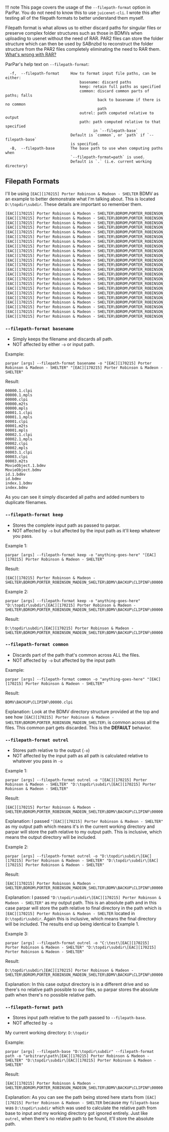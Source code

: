 !!! note
    This page covers the usage of the `--filepath-format` option in ParPar. You do not need to know this to use `juicenet-cli`. I wrote this after testing all of the filepath formats to better understand them myself.



Filepath format is what allows us to either discard paths for singular files or preserve complex folder structures such as those in BDMVs when uploading to usenet without the need of RAR. PAR2 files can store the folder structure which can then be used by SABnzbd to reconstruct the folder structure from the PAR2 files completely eliminating the need to RAR them. [What's wrong with RAR?](https://github.com/animetosho/Nyuu/wiki/Stop-RAR-Uploads)

ParPar's help text on `--filepath-format`:

``` console
  -f,  --filepath-format     How to format input file paths, can be either:
                                 basename: discard paths
                                 keep: retain full paths as specified
                                 common: discard common parts of paths; falls
                                         back to basename if there is no common
                                         path
                                 outrel: path computed relative to output
                                 path: path computed relative to that specified
                                       in `--filepath-base`
                             Default is `common`, or `path` if `--filepath-base`
                             is specified.
  -B,  --filepath-base       The base path to use when computing paths when
                             `--filepath-format=path` is used.
                             Default is `.` (i.e. current working directory)
```

## Filepath Formats

I'll be using `[EAC][170215] Porter Robinson & Madeon - SHELTER` BDMV as an example to better demonstrate what I'm talking about. This is located `D:\topdir\subdir`. These details are important so remember them.

```txt
[EAC][170215] Porter Robinson & Madeon - SHELTER\BDROM\PORTER_ROBINSON_MADEON_SHELTER\BDMV\BACKUP\CLIPINF\00000.clpi
[EAC][170215] Porter Robinson & Madeon - SHELTER\BDROM\PORTER_ROBINSON_MADEON_SHELTER\BDMV\BACKUP\CLIPINF\00001.clpi
[EAC][170215] Porter Robinson & Madeon - SHELTER\BDROM\PORTER_ROBINSON_MADEON_SHELTER\BDMV\BACKUP\CLIPINF\00002.clpi
[EAC][170215] Porter Robinson & Madeon - SHELTER\BDROM\PORTER_ROBINSON_MADEON_SHELTER\BDMV\BACKUP\CLIPINF\00003.clpi
[EAC][170215] Porter Robinson & Madeon - SHELTER\BDROM\PORTER_ROBINSON_MADEON_SHELTER\BDMV\BACKUP\MovieObject.bdmv
[EAC][170215] Porter Robinson & Madeon - SHELTER\BDROM\PORTER_ROBINSON_MADEON_SHELTER\BDMV\BACKUP\PLAYLIST\00000.mpls
[EAC][170215] Porter Robinson & Madeon - SHELTER\BDROM\PORTER_ROBINSON_MADEON_SHELTER\BDMV\BACKUP\PLAYLIST\00001.mpls
[EAC][170215] Porter Robinson & Madeon - SHELTER\BDROM\PORTER_ROBINSON_MADEON_SHELTER\BDMV\BACKUP\PLAYLIST\00002.mpls
[EAC][170215] Porter Robinson & Madeon - SHELTER\BDROM\PORTER_ROBINSON_MADEON_SHELTER\BDMV\BACKUP\index.bdmv
[EAC][170215] Porter Robinson & Madeon - SHELTER\BDROM\PORTER_ROBINSON_MADEON_SHELTER\BDMV\CLIPINF\00000.clpi
[EAC][170215] Porter Robinson & Madeon - SHELTER\BDROM\PORTER_ROBINSON_MADEON_SHELTER\BDMV\CLIPINF\00001.clpi
[EAC][170215] Porter Robinson & Madeon - SHELTER\BDROM\PORTER_ROBINSON_MADEON_SHELTER\BDMV\CLIPINF\00002.clpi
[EAC][170215] Porter Robinson & Madeon - SHELTER\BDROM\PORTER_ROBINSON_MADEON_SHELTER\BDMV\CLIPINF\00003.clpi
[EAC][170215] Porter Robinson & Madeon - SHELTER\BDROM\PORTER_ROBINSON_MADEON_SHELTER\BDMV\MovieObject.bdmv
[EAC][170215] Porter Robinson & Madeon - SHELTER\BDROM\PORTER_ROBINSON_MADEON_SHELTER\BDMV\PLAYLIST\00000.mpls
[EAC][170215] Porter Robinson & Madeon - SHELTER\BDROM\PORTER_ROBINSON_MADEON_SHELTER\BDMV\PLAYLIST\00001.mpls
[EAC][170215] Porter Robinson & Madeon - SHELTER\BDROM\PORTER_ROBINSON_MADEON_SHELTER\BDMV\PLAYLIST\00002.mpls
[EAC][170215] Porter Robinson & Madeon - SHELTER\BDROM\PORTER_ROBINSON_MADEON_SHELTER\BDMV\STREAM\00000.m2ts
[EAC][170215] Porter Robinson & Madeon - SHELTER\BDROM\PORTER_ROBINSON_MADEON_SHELTER\BDMV\STREAM\00001.m2ts
[EAC][170215] Porter Robinson & Madeon - SHELTER\BDROM\PORTER_ROBINSON_MADEON_SHELTER\BDMV\STREAM\00003.m2ts
[EAC][170215] Porter Robinson & Madeon - SHELTER\BDROM\PORTER_ROBINSON_MADEON_SHELTER\BDMV\index.bdmv
[EAC][170215] Porter Robinson & Madeon - SHELTER\BDROM\PORTER_ROBINSON_MADEON_SHELTER\CERTIFICATE\BACKUP\id.bdmv
[EAC][170215] Porter Robinson & Madeon - SHELTER\BDROM\PORTER_ROBINSON_MADEON_SHELTER\CERTIFICATE\id.bdmv
```

### `--filepath-format basename`

- Simply keeps the filename and discards all path.
- NOT affected by either `-o` or input path.

Example:

``` console
parpar [args] --filepath-format basename -o "[EAC][170215] Porter Robinson & Madeon - SHELTER" "[EAC][170215] Porter Robinson & Madeon - SHELTER"
```

Result:

``` console
00000.1.clpi
00000.1.mpls
00000.clpi
00000.m2ts
00000.mpls
00001.1.clpi
00001.1.mpls
00001.clpi
00001.m2ts
00001.mpls
00002.1.clpi
00002.1.mpls
00002.clpi
00002.mpls
00003.1.clpi
00003.clpi
00003.m2ts
MovieObject.1.bdmv
MovieObject.bdmv
id.1.bdmv
id.bdmv
index.1.bdmv
index.bdmv
```

As you can see it simply discarded all paths and added numbers to duplicate filenames.

### `--filepath-format keep`

- Stores the complete input path as passed to parpar.
- NOT affected by `-o` but affected by the input path as it'll keep whatever you pass.

Example 1:

``` console
parpar [args] --filepath-format keep -o "anything-goes-here" "[EAC][170215] Porter Robinson & Madeon - SHELTER"
```

Result:

``` console
[EAC][170215] Porter Robinson & Madeon - SHELTER\BDROM\PORTER_ROBINSON_MADEON_SHELTER\BDMV\BACKUP\CLIPINF\00000.clpi
```

Example 2:

``` console
parpar [args] --filepath-format keep -o "anything-goes-here" "D:\topdir\subdir\[EAC][170215] Porter Robinson & Madeon - SHELTER\BDROM\PORTER_ROBINSON_MADEON_SHELTER\BDMV\BACKUP\CLIPINF\00000.clpi"
```

Result:

``` console
D:\topdir\subdir\[EAC][170215] Porter Robinson & Madeon - SHELTER\BDROM\PORTER_ROBINSON_MADEON_SHELTER\BDMV\BACKUP\CLIPINF\00000.clpi
```

### `--filepath-format common`

- Discards part of the path that's common across ALL the files.
- NOT affected by `-o` but affected by the input path

Example:

``` console
parpar [args] --filepath-format common -o "anything-goes-here" "[EAC][170215] Porter Robinson & Madeon - SHELTER"
```

Result:

``` console
BDMV\BACKUP\CLIPINF\00000.clpi
```

Explanation:
Look at the BDMV directory structure provided at the top and see how `[EAC][170215] Porter Robinson & Madeon - SHELTER\BDROM\PORTER_ROBINSON_MADEON_SHELTER\` is common across all the files. This common part gets discarded. This is the **DEFAULT** behavior.

### `--filepath-format outrel`

- Stores path relative to the output (`-o`)
- NOT affected by the input path as all path is calculated relative to whatever you pass in `-o`

Example 1:

``` console
parpar [args] --filepath-format outrel -o "[EAC][170215] Porter Robinson & Madeon - SHELTER" "D:\topdir\subdir\[EAC][170215] Porter Robinson & Madeon - SHELTER"
```

Result:

``` console
[EAC][170215] Porter Robinson & Madeon - SHELTER\BDROM\PORTER_ROBINSON_MADEON_SHELTER\BDMV\BACKUP\CLIPINF\00000.clpi
```

Explanation:
I passed `"[EAC][170215] Porter Robinson & Madeon - SHELTER"` as my output path which means it's in the current working directory and parpar will store the path relative to my output path. This is inclusive, which means the output directory will be included.

Example 2:

``` console
parpar [args] --filepath-format outrel -o "D:\topdir\subdir\[EAC][170215] Porter Robinson & Madeon - SHELTER" "D:\topdir\subdir\[EAC][170215] Porter Robinson & Madeon - SHELTER"
```

Result:

``` console
[EAC][170215] Porter Robinson & Madeon - SHELTER\BDROM\PORTER_ROBINSON_MADEON_SHELTER\BDMV\BACKUP\CLIPINF\00000.clpi
```

Explanation:
I passed `"D:\topdir\subdir\[EAC][170215] Porter Robinson & Madeon - SHELTER"` as my output path. This is an absolute path and in this case parpar will store the path relative to final directory in the path which is `[EAC][170215] Porter Robinson & Madeon - SHELTER` located in `D:\topdir\subdir`. Again this is inclusive, which means the final directory will be included. The results end up being identical to Example 1.

Example 3:

``` console
parpar [args] --filepath-format outrel -o "C:\test\[EAC][170215] Porter Robinson & Madeon - SHELTER" "D:\topdir\subdir\[EAC][170215] Porter Robinson & Madeon - SHELTER"
```

Result:

``` console
D:\topdir\subdir\[EAC][170215] Porter Robinson & Madeon - SHELTER\BDROM\PORTER_ROBINSON_MADEON_SHELTER\BDMV\BACKUP\CLIPINF\00000.clpi
```

Explanation: In this case output directory is in a different drive and so there's no relative path possible to our files, so parpar stores the absolute path when there's no possible relative path.

### `--filepath-format path`

- Stores input path relative to the path passed to `--filepath-base`.
- NOT affected by `-o`

My current working directory: `D:\topdir`

Example:

``` console
parpar [args] --filepath-base "D:\topdir\subdir" --filepath-format path -o "arbitrary\path\[EAC][170215] Porter Robinson & Madeon - SHELTER" "D:\topdir\subdir\[EAC][170215] Porter Robinson & Madeon - SHELTER"
```

Result:

``` console
[EAC][170215] Porter Robinson & Madeon - SHELTER\BDROM\PORTER_ROBINSON_MADEON_SHELTER\BDMV\BACKUP\CLIPINF\00000.clpi
```

Explanation:
As you can see the path being stored here starts from `[EAC][170215] Porter Robinson & Madeon - SHELTER` because my `filepath-base` was `D:\topdir\subdir` which was used to calculate the relative path from base to input and my working directory got ignored entirely. Just like `outrel`, when there's no relative path to be found, it'll store the absolute path.